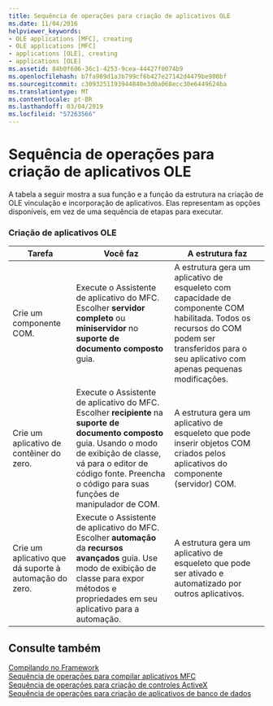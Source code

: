 ```yaml
---
title: Sequência de operações para criação de aplicativos OLE
ms.date: 11/04/2016
helpviewer_keywords:
- OLE applications [MFC], creating
- OLE applications [MFC]
- applications [OLE], creating
- applications [OLE]
ms.assetid: 84b0f606-36c1-4253-9cea-44427f0074b9
ms.openlocfilehash: b7fa989d1a3b799cf6b427e27142d4479be900bf
ms.sourcegitcommit: c3093251193944840e3d0a068ecc30e6449624ba
ms.translationtype: MT
ms.contentlocale: pt-BR
ms.lasthandoff: 03/04/2019
ms.locfileid: "57263566"
---
```

# <a name="sequence-of-operations-for-creating-ole-applications"></a>Sequência de operações para criação de aplicativos OLE

A tabela a seguir mostra a sua função e a função da estrutura na criação de OLE vinculação e incorporação de aplicativos. Elas representam as opções disponíveis, em vez de uma sequência de etapas para executar.

### <a name="creating-ole-applications"></a>Criação de aplicativos OLE

|Tarefa|Você faz|A estrutura faz|
|----------|------------|------------------------|
|Crie um componente COM.|Execute o Assistente de aplicativo do MFC. Escolher **servidor completo** ou **miniservidor** no **suporte de documento composto** guia.|A estrutura gera um aplicativo de esqueleto com capacidade de componente COM habilitada. Todos os recursos do COM podem ser transferidos para o seu aplicativo com apenas pequenas modificações.|
|Crie um aplicativo de contêiner do zero.|Execute o Assistente de aplicativo do MFC. Escolher **recipiente** na **suporte de documento composto** guia. Usando o modo de exibição de classe, vá para o editor de código fonte. Preencha o código para suas funções de manipulador de COM.|A estrutura gera um aplicativo de esqueleto que pode inserir objetos COM criados pelos aplicativos do componente (servidor) COM.|
|Crie um aplicativo que dá suporte à automação do zero.|Execute o Assistente de aplicativo do MFC. Escolher **automação** da **recursos avançados** guia. Use modo de exibição de classe para expor métodos e propriedades em seu aplicativo para a automação.|A estrutura gera um aplicativo de esqueleto que pode ser ativado e automatizado por outros aplicativos.|

## <a name="see-also"></a>Consulte também

[Compilando no Framework](../mfc/building-on-the-framework.md)<br/>
[Sequência de operações para compilar aplicativos MFC](../mfc/sequence-of-operations-for-building-mfc-applications.md)<br/>
[Sequência de operações para criação de controles ActiveX](../mfc/sequence-of-operations-for-creating-activex-controls.md)<br/>
[Sequência de operações para criação de aplicativos de banco de dados](../mfc/sequence-of-operations-for-creating-database-applications.md)
